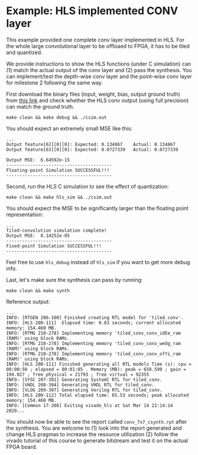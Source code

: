 # Example: HLS implemented CONV layer

This example provided one complete conv layer implemented in HLS. For the whole large convolutional layer to be offloaed to FPGA, it has to be tiled and quantized.

We provide instructions to show the HLS functions (under C simulation) can (1) match the actual output of the conv layer and (2) pass the synthesis. You can implement/test the depth-wise conv layer and the point-wise conv layer for milestone 2 following the same way.


First download the binary files (input, weight, bias, output ground truth) from [this link](https://drive.google.com/drive/folders/1Gz5cT2jSkLRg94sERSq9DeUUAyurd7sG?usp=sharing) and check whether the HLS conv output (using full precision) can match the ground truth.

```
make clean && make debug && ./csim.out
```

You should expect an extremely small MSE like this:
```shell
...
Output feature[62][0][0]: Expected: 0.134867    Actual: 0.134867
Output feature[63][0][0]: Expected: 0.0727339   Actual: 0.0727339

Output MSE:  6.64592e-15
----------------------------------------
Floating-point Simulation SUCCESSFUL!!!
----------------------------------------
```

Second, run the HLS C simulation to see the effect of quantization:

```
make clean && make hls_sim && ./csim.out
```

You should expect the MSE to be significantly larger than the floating point representation:

```
...
Tiled-convolution simulation complete!
Output MSE:  8.14252e-05
----------------------------------------
Fixed-point Simulation SUCCESSFUL!!!
----------------------------------------
```

Feel free to use `hls_debug` instead of `hls_sim` if you want to get more debug info.

Last, let's make sure the synthesis can pass by running:

```
make clean && make synth
```

Reference output:

```
...
INFO: [RTGEN 206-100] Finished creating RTL model for 'tiled_conv'.
INFO: [HLS 200-111]  Elapsed time: 0.83 seconds; current allocated memory: 154.460 MB.
INFO: [RTMG 210-278] Implementing memory 'tiled_conv_conv_idEe_ram (RAM)' using block RAMs.
INFO: [RTMG 210-278] Implementing memory 'tiled_conv_conv_weOg_ram (RAM)' using block RAMs.
INFO: [RTMG 210-278] Implementing memory 'tiled_conv_conv_ofYi_ram (RAM)' using block RAMs.
INFO: [HLS 200-111] Finished generating all RTL models Time (s): cpu = 00:00:50 ; elapsed = 00:01:05 . Memory (MB): peak = 658.590 ; gain = 194.027 ; free physical = 21793 ; free virtual = 92355
INFO: [SYSC 207-301] Generating SystemC RTL for tiled_conv.
INFO: [VHDL 208-304] Generating VHDL RTL for tiled_conv.
INFO: [VLOG 209-307] Generating Verilog RTL for tiled_conv.
INFO: [HLS 200-112] Total elapsed time: 65.53 seconds; peak allocated memory: 154.460 MB.
INFO: [Common 17-206] Exiting vivado_hls at Sat Mar 14 22:14:14 2020...
```

You should now be able to see the report called `conv_7x7_csynth.rpt` after the synthesis. You are welcome to (1) look into the report generated and change HLS pragmas to increase the resource utilization (2) follow the vivado tutorial of this course to generate bitstream and test it on the actual FPGA board.

